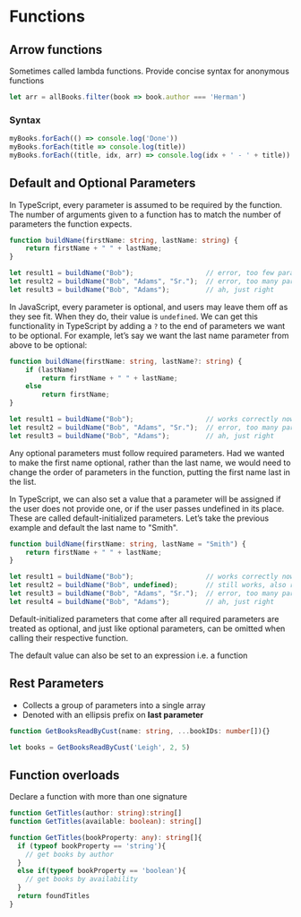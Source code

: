 # Functions

## Arrow functions

Sometimes called lambda functions. Provide concise syntax for anonymous functions

```typescript
let arr = allBooks.filter(book => book.author === 'Herman')
```

### Syntax

```typescript
myBooks.forEach(() => console.log('Done'))
myBooks.forEach(title => console.log(title))
myBooks.forEach((title, idx, arr) => console.log(idx + ' - ' + title))
```

## Default and Optional Parameters

In TypeScript, every parameter is assumed to be required by the function. The number of arguments given to a function has to match the number of parameters the function expects.

```typescript
function buildName(firstName: string, lastName: string) {
    return firstName + " " + lastName;
}

let result1 = buildName("Bob");                  // error, too few parameters
let result2 = buildName("Bob", "Adams", "Sr.");  // error, too many parameters
let result3 = buildName("Bob", "Adams");         // ah, just right
```

In JavaScript, every parameter is optional, and users may leave them off as they see fit. When they do, their value is `undefined`. We can get this functionality in TypeScript by adding a `?` to the end of parameters we want to be optional. For example, let’s say we want the last name parameter from above to be optional:

```typescript
function buildName(firstName: string, lastName?: string) {
    if (lastName)
        return firstName + " " + lastName;
    else
        return firstName;
}

let result1 = buildName("Bob");                  // works correctly now
let result2 = buildName("Bob", "Adams", "Sr.");  // error, too many parameters
let result3 = buildName("Bob", "Adams");         // ah, just right
```

Any optional parameters must follow required parameters. Had we wanted to make the first name optional, rather than the last name, we would need to change the order of parameters in the function, putting the first name last in the list.

In TypeScript, we can also set a value that a parameter will be assigned if the user does not provide one, or if the user passes undefined in its place. These are called default-initialized parameters. Let’s take the previous example and default the last name to "Smith".

```typescript
function buildName(firstName: string, lastName = "Smith") {
    return firstName + " " + lastName;
}

let result1 = buildName("Bob");                  // works correctly now, returns "Bob Smith"
let result2 = buildName("Bob", undefined);       // still works, also returns "Bob Smith"
let result3 = buildName("Bob", "Adams", "Sr.");  // error, too many parameters
let result4 = buildName("Bob", "Adams");         // ah, just right
```

Default-initialized parameters that come after all required parameters are treated as optional, and just like optional parameters, can be omitted when calling their respective function.

The default value can also be set to an expression i.e. a function

## Rest Parameters

- Collects a group of parameters into a single array
- Denoted with an ellipsis prefix on **last parameter**

```typescript
function GetBooksReadByCust(name: string, ...bookIDs: number[]){}

let books = GetBooksReadByCust('Leigh', 2, 5)
```

## Function overloads

Declare a function with more than one signature

```typescript
function GetTitles(author: string):string[]
function GetTitles(available: boolean): string[]

function GetTitles(bookProperty: any): string[]{
  if (typeof bookProperty == 'string'){
    // get books by author
  }
  else if(typeof bookProperty == 'boolean'){
    // get books by availability
  }
  return foundTitles
}
```
